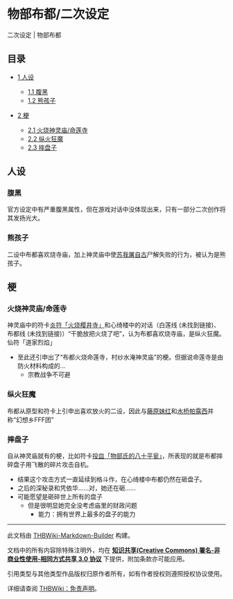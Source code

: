 # 物部布都/二次设定

<!-- source html: G:\repos\THBWiki-Markdown-Builder\THBWikiMarkdown\Temp\main\7\79\ns0%3A%E7%89%A9%E9%83%A8%E5%B8%83%E9%83%BD%2F%E4%BA%8C%E6%AC%A1%E8%AE%BE%E5%AE%9A.html -->

二次设定 | 物部布都


## 目录

- [1 人设](#人设)

  - [1.1 腹黑](#腹黑)
  - [1.2 熊孩子](#熊孩子)



- [2 梗](#梗)

  - [2.1 火烧神灵庙/命莲寺](#火烧神灵庙/命莲寺)
  - [2.2 纵火狂魔](#纵火狂魔)
  - [2.3 摔盘子](#摔盘子)








## 人设

### 腹黑
  
官方设定中有严重腹黑属性，但在游戏对话中没体现出来，只有一部分二次创作将其发扬光大。
  


### 熊孩子
  
二设中布都喜欢烧寺庙，加上神灵庙中使[苏我屠自古](./苏我屠自古.md)尸解失败的行为，被认为是熊孩子。
  


## 梗

### 火烧神灵庙/命莲寺
  
神灵庙中的符卡[炎符「火烧樱井寺」](./炎符「火烧樱井寺」.md)和心绮楼中的对话（白莲线 (未找到链接)、布都线 (未找到链接)）“干脆放把火烧了吧”，认为布都喜欢烧寺庙，是纵火狂魔。
仙符「道家烈焰」
  

- 至此还引申出了“布都火烧命莲寺，村纱水淹神灵庙”的梗。但据说命莲寺是由防火材料构成的...
  - 宗教战争不可避



### 纵火狂魔
  
布都从原型和符卡上引申出喜欢放火的二设，因此与[藤原妹红](./藤原妹红.md)和[水桥帕露西](./水桥帕露西.md)并称“幻想乡FFF团”
  


### 摔盘子
  
自从神灵庙就有的梗，比如符卡[投皿「物部氏的八十平瓮」](./投皿「物部氏的八十平瓮」.md)，所表现的就是布都摔碎盘子用飞散的碎片攻击自机。
  

- 结果这个攻击方式一直延续到格斗作，在心绮楼中布都仍然在砸盘子。
- 之后的深秘录和凭依华……对，她还在砸……
- 可能愿望是砸碎世上所有的盘子
  - 但是很明显她完全没考虑庙里的财政问题
    - 能力：拥有世界上最多的盘子的能力







---

此文档由 [THBWiki-Markdown-Builder](https://github.com/Delsin-Yu/THBWiki-Markdown-Builder) 构建。

文档中的所有内容除特殊注明外，均在 [**知识共享(Creative Commons) 署名-非商业性使用-相同方式共享 3.0 协议**](https://creativecommons.org/licenses/by-sa/3.0/deed.zh-hans) 下提供，附加条款亦可能应用。

引用类型与其他类型作品版权归原作者所有，如有作者授权则遵照授权协议使用。

详细请查阅 [THBWiki：免责声明](https://thbwiki.cc/THBWiki:%E5%85%8D%E8%B4%A3%E5%A3%B0%E6%98%8E)。

